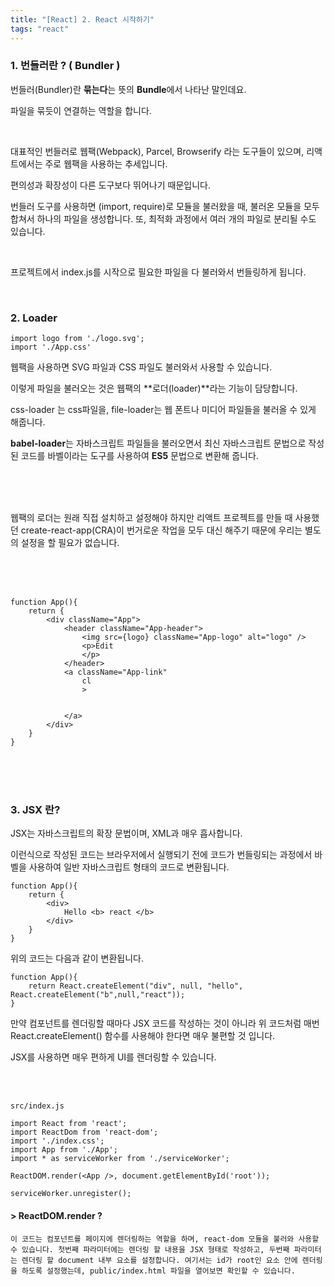 ```yaml
---
title: "[React] 2. React 시작하기"
tags: "react"
---
```






### 1. 번들러란 ? ( Bundler )

번들러(Bundler)란 **묶는다**는 뜻의 **Bundle**에서 나타난 말인데요.

파일을 묶듯이 연결하는 역할을 합니다.

<br>

대표적인 번들러로 웹팩(Webpack), Parcel, Browserify 라는 도구들이 있으며, 리액트에서는 주로 웹팩을 사용하는 추세입니다. 

편의성과 확장성이 다른 도구보다 뛰어나기 때문입니다.

번들러 도구를 사용하면 (import, require)로 모듈을 불러왔을 때, 불러온 모듈을 모두 합쳐서 하나의 파일을 생성합니다. 또, 최적화 과정에서 여러 개의 파일로 분리될 수도 있습니다.

<br>

프로젝트에서 index.js를 시작으로 필요한 파일을 다 불러와서 번들링하게 됩니다.

<br>

### 2. Loader

```react
import logo from './logo.svg';
import './App.css'
```

웹팩을 사용하면 SVG 파일과 CSS 파일도 불러와서 사용할 수 있습니다.

이렇게 파일을 불러오는 것은 웹팩의 **로더(loader)**라는 기능이 담당합니다.

css-loader 는 css파일을, file-loader는 웹 폰트나 미디어 파일들을 불러올 수 있게 해줍니다.

**babel-loader**는 자바스크립트 파일들을 불러오면서 최신 자바스크립트 문법으로 작성된 코드를 바벨이라는 도구를 사용하여 **ES5** 문법으로 변환해 줍니다.

<br>

<br>

<br>

웹팩의 로더는 원래 직접 설치하고 설정해야 하지만 리액트 프로젝트를 만들 때 사용했던 create-react-app(CRA)이 번거로운 작업을 모두 대신 해주기 때문에 우리는 별도의 설정을 할 필요가 없습니다.

<br><br><br>

```react
function App(){
    return {
        <div className="App">
        	<header className="App-header">
            	<img src={logo} className="App-logo" alt="logo" />
                <p>Edit
                </p>
            </header>
			<a className="App-link"
            	cl
                >
                
                
            </a>        
        </div>
    }
}
```

<br>

<br>

<br>

### 3. JSX 란?

JSX는 자바스크립트의 확장 문법이며, XML과 매우 흡사합니다.

이런식으로 작성된 코드는 브라우저에서 실행되기 전에 코드가 번들링되는 과정에서 바벨을 사용하여 일반 자바스크립트 형태의 코드로 변환됩니다.

```react
function App(){
	return {
		<div>
            Hello <b> react </b>
        </div>
	}
}
```

위의 코드는 다음과 같이 변환됩니다.

```react
function App(){
    return React.createElement("div", null, "hello", React.createElement("b",null,"react"));
}
```

만약 컴포넌트를 렌더링할 때마다 JSX 코드를 작성하는 것이 아니라 위 코드처럼 매번 React.createElement() 함수를 사용해야 한다면 매우 불편할 것 입니다.

JSX를 사용하면 매우 편하게 UI를 렌더링할 수 있습니다.

<br>

<br>

```react
src/index.js

import React from 'react';
import ReactDom from 'react-dom';
import './index.css';
import App from './App';
import * as serviceWorker from './serviceWorker';

ReactDOM.render(<App />, document.getElementById('root'));

serviceWorker.unregister();
```

#### > ReactDOM.render ?

```
이 코드는 컴포넌트를 페이지에 렌더링하는 역할을 하며, react-dom 모듈을 불러와 사용할 수 있습니다. 첫번째 파라미터에는 렌더링 할 내용을 JSX 형태로 작성하고, 두번째 파라미터는 렌더링 할 document 내부 요소를 설정합니다. 여기서는 id가 root인 요소 안에 렌더링을 하도록 설정했는데, public/index.html 파일을 열어보면 확인할 수 있습니다.
```

<br><br>



